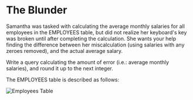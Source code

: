 # The Blunder
Samantha was tasked with calculating the average monthly salaries for all employees in the EMPLOYEES table, but did not realize her keyboard's  key was broken until after completing the calculation. She wants your help finding the difference between her miscalculation (using salaries with any zeroes removed), and the actual average salary.

Write a query calculating the amount of error (i.e.:  average monthly salaries), and round it up to the next integer.

The EMPLOYEES table is described as follows:

![Employees Table](https://s3.amazonaws.com/hr-challenge-images/12893/1443817108-adc2235c81-1.png)

